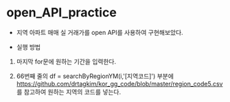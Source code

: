 # open_API_practice
- 지역 아파트 매매 실 거래가를 open API를 사용하여 구현해보았다.

- 실행 방법<br>
1. 마지막 for문에 원하는 기간을 입력한다.<br> 

2. 66번째 줄의 df = searchByRegionYM(i,'[지역코드]') 부분에 https://github.com/drtagkim/kor_gg_code/blob/master/region_code5.csv 를 참고하여 원하는 지역의 코드를 넣는다.
